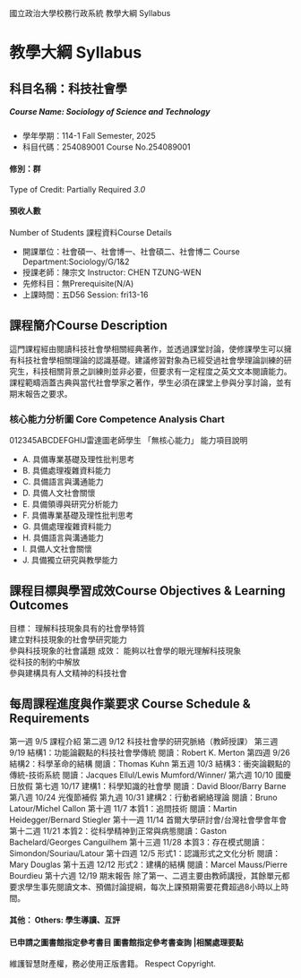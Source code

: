 國立政治大學校務行政系統 教學大綱 Syllabus
# 教學大綱 Syllabus
##  科目名稱：科技社會學 
#####  Course Name: Sociology of Science and Technology
  * 學年學期：114-1 Fall Semester, 2025 
  * 科目代碼：254089001 Course No.254089001
#### 修別：群
Type of Credit: Partially Required 
_3.0_
#### 預收人數
Number of Students
課程資料Course Details
  * 開課單位：社會碩一、社會博一、社會碩二、社會博二 Course Department:Sociology/G/1&2 
  * 授課老師：陳宗文 Instructor: CHEN TZUNG-WEN 
  * 先修科目：無Prerequisite(N/A)
  * 上課時間：五D56 Session: fri13-16
##  課程簡介Course Description
這門課程經由閱讀科技社會學相關經典著作，並透過課堂討論，使修課學生可以擁有科技社會學相關理論的認識基礎。建議修習對象為已經受過社會學理論訓練的研究生，科技相關背景之訓練則並非必要，但要求有一定程度之英文文本閱讀能力。課程範疇涵蓋古典與當代社會學家之著作，學生必須在課堂上參與分享討論，並有期末報告之要求。
###  核心能力分析圖 Core Competence Analysis Chart
012345ABCDEFGHIJ雷達圖老師學生
「無核心能力」 
能力項目說明
  * A. 具備專業基礎及理性批判思考
  * B. 具備處理複雜資料能力
  * C. 具備語言與溝通能力
  * D. 具備人文社會關懷
  * E. 具備領導與研究分析能力
  * F. 具備專業基礎及理性批判思考
  * G. 具備處理複雜資料能力
  * H. 具備語言與溝通能力
  * I. 具備人文社會關懷
  * J. 具備獨立研究與教學能力
##  課程目標與學習成效Course Objectives & Learning Outcomes 
目標：
理解科技現象具有的社會學特質   
建立對科技現象的社會學研究能力   
參與科技現象的社會議題
成效：
能夠以社會學的眼光理解科技現象   
從科技的制約中解放   
參與建構具有人文精神的科技社會
##  每周課程進度與作業要求 Course Schedule & Requirements
第一週 9/5 課程介紹
第二週 9/12 科技社會學的研究脈絡（教師授課）
第三週 9/19 結構1：功能論觀點的科技社會學傳統 閱讀：Robert K. Merton 
第四週 9/26 結構2：科學革命的結構 閱讀：Thomas Kuhn
第五週 10/3 結構3：衝突論觀點的傳統-技術系統 閱讀：Jacques Ellul/Lewis Mumford/Winner/
第六週 10/10 國慶日放假
第七週 10/17 建構1：科學知識的社會學 閱讀：David Bloor/Barry Barne
第八週 10/24 光復節補假
第九週 10/31 建構2：行動者網絡理論 閱讀：Bruno Latour/Michel Callon
第十週 11/7 本質1：追問技術 閱讀：Martin Heidegger/Bernard Stiegler
第十一週 11/14 首爾大學研討會/台灣社會學會年會
第十二週 11/21 本質2：從科學精神到正常與病態閱讀：Gaston Bachelard/Georges Canguilhem
第十三週 11/28 本質3：存在模式閱讀：Simondon/Souriau/Latour
第十四週 12/5 形式1：認識形式之文化分析 閱讀：Mary Douglas
第十五週 12/12 形式2：建構的結構 閱讀：Marcel Mauss/Pierre Bourdieu
第十六週 12/19 期末報告
除了第一、二週主要由教師講授，其餘單元都要求學生事先閱讀文本、預備討論提綱，每次上課預期需要花費超過8小時以上時間。
####  其他： Others: 學生導讀、互評 
####  已申請之圖書館指定參考書目  圖書館指定參考書查詢 |相關處理要點
維護智慧財產權，務必使用正版書籍。 Respect Copyright.